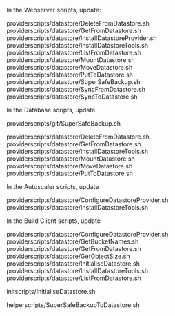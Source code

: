 In the Webserver scripts, update:

providerscripts/datastore/DeleteFromDatastore.sh
providerscripts/datastore/GetFromDatastore.sh	
providerscripts/datastore/InstallDatastoreProvider.sh	
providerscripts/datastore/InstallDatastoreTools.sh	
providerscripts/datastore/ListFromDatastore.sh	
providerscripts/datastore/MountDatastore.sh	
providerscripts/datastore/MoveDatastore.sh	
providerscripts/datastore/PutToDatastore.sh	
providerscripts/datastore/SuperSafeBackup.sh	
providerscripts/datastore/SyncFromDatastore.sh	
providerscripts/datastore/SyncToDatastore.sh

In the Database scripts, update

providerscripts/git/SuperSafeBackup.sh

providerscripts/datastore/DeleteFromDatastore.sh	
providerscripts/datastore/GetFromDatastore.sh	
providerscripts/datastore/InstallDatastoreTools.sh	
providerscripts/datastore/MountDatastore.sh	
providerscripts/datastore/MoveDatastore.sh	
providerscripts/datastore/PutToDatastore.sh


In the Autoscaler scripts, update

providerscripts/datastore/ConfigureDatastoreProvider.sh	
providerscripts/datastore/InstallDatastoreTools.sh

In the Build Client scripts, update

providerscripts/datastore/ConfigureDatastoreProvider.sh	
providerscripts/datastore/GetBucketNames.sh	
providerscripts/datastore/GetFromDatastore.sh	
providerscripts/datastore/GetObjectSize.sh	
providerscripts/datastore/InitialiseDatastore.sh	
providerscripts/datastore/InstallDatastoreTools.sh	
providerscripts/datastore/ListFromDatastore.sh	

initscripts/InitialiseDatastore.sh

helperscripts/SuperSafeBackupToDatastore.sh


